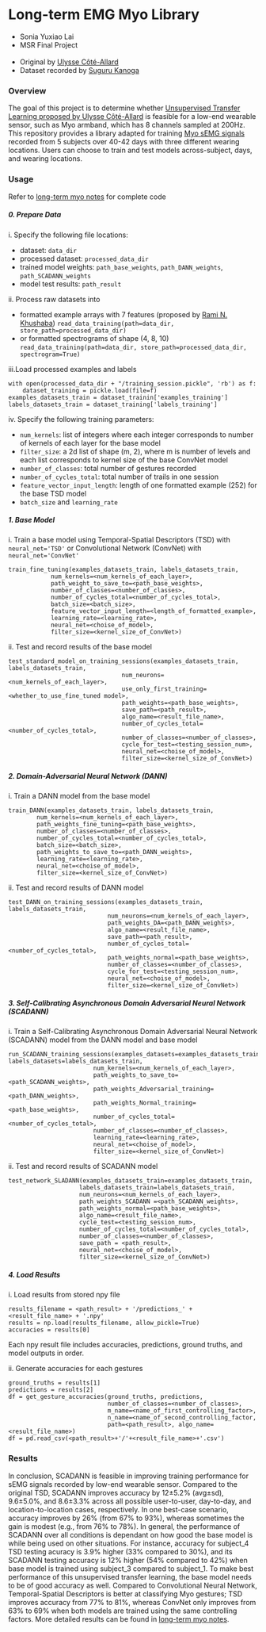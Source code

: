 # Long-term EMG Myo Library
* Sonia Yuxiao Lai
* MSR Final Project  
&nbsp;
* Original by [Ulysse Côté-Allard](https://github.com/UlysseCoteAllard/LongTermEMG)
* Dataset recorded by [Suguru Kanoga](https://github.com/Suguru55/Wearable_Sensor_Long-term_sEMG_Dataset)

### Overview
The goal of this project is to determine whether [Unsupervised Transfer Learning proposed by Ulysse Côté-Allard](https://ieeexplore.ieee.org/document/9207910) is feasible for a low-end wearable sensor, such as Myo armband, which has 8 channels sampled at 200Hz. This repository provides a library adapted for training [Myo sEMG signals](https://www.sciencedirect.com/science/article/pii/S1746809420301373) recorded from 5 subjects over 40-42 days with three different wearing locations. Users can choose to train and test models across-subject, days, and wearing locations.


### Usage 
Refer to [long-term myo notes](https://github.com/aonai/long_term_myo_notes) for complete code

##### 0. Prepare Data
i. Specify the following file locations:
* dataset: `data_dir`
* processed dataset: `processed_data_dir`
* trained model weights: `path_base_weights`, `path_DANN_weights`, `path_SCADANN_weights`
* model test results: `path_result` 

ii. Process raw datasets into 
* formatted example arrays with 7 features (proposed by [Rami N. Khushaba](https://github.com/RamiKhushaba/getTSDfeat))
`read_data_training(path=data_dir, store_path=processed_data_dir)`
* or formatted spectrograms of shape (4, 8, 10) 
`read_data_training(path=data_dir, store_path=processed_data_dir, spectrogram=True)`   

iii.Load processed examples and labels   
```
with open(processed_data_dir + "/training_session.pickle", 'rb') as f:
    dataset_training = pickle.load(file=f)
examples_datasets_train = dataset_trainin['examples_training']
labels_datasets_train = dataset_training['labels_training']
```  

iv. Specify the following training parameters: 
* `num_kernels`: list of integers where each integer corresponds to number of kernels of each layer for the base model
* `filter_size`:  a 2d list of shape (m, 2), where m is number of levels and each list corresponds to kernel size of the base ConvNet model
* `number_of_classes`: total number of gestures recorded
* `number_of_cycles_total`: total number of trails in one session
* `feature_vector_input_length`: length of one formatted example (252) for the base TSD model
* `batch_size` and `learning_rate` 


##### 1. Base Model  
i. Train a base model using Temporal-Spatial Descriptors (TSD) with `neural_net='TSD'` or Convolutional Network (ConvNet) with `neural_net='ConvNet'`  
```
train_fine_tuning(examples_datasets_train, labels_datasets_train,
            num_kernels=<num_kernels_of_each_layer>,   
            path_weight_to_save_to=<path_base_weights>,  
            number_of_classes=<number_of_classes>,   
            number_of_cycles_total=<number_of_cycles_total>,
            batch_size=<batch_size>,  
            feature_vector_input_length=<length_of_formatted_example>,
            learning_rate=<learning_rate>,  
            neural_net=<choise_of_model>,
            filter_size=<kernel_size_of_ConvNet>)
```
ii. Test and record results of the base model
```
test_standard_model_on_training_sessions(examples_datasets_train, labels_datasets_train,
                                num_neurons=<num_kernels_of_each_layer>,  
                                use_only_first_training=<whether_to_use_fine_tuned model>,
                                path_weights=<path_base_weights>,
                                save_path=<path_result>,   
                                algo_name=<result_file_name>,
                                number_of_cycles_total=<number_of_cycles_total>,  
                                number_of_classes=<number_of_classes>,  
                                cycle_for_test=<testing_session_num>,
                                neural_net=<choise_of_model>,
                                filter_size=<kernel_size_of_ConvNet>)
```                             
##### 2. Domain-Adversarial Neural Network (DANN)  
i. Train a DANN model from the base model
```
train_DANN(examples_datasets_train, labels_datasets_train, 
        num_kernels=<num_kernels_of_each_layer>,
        path_weights_fine_tuning=<path_base_weights>,
        number_of_classes=<number_of_classes>,
        number_of_cycles_total=<number_of_cycles_total>,
        batch_size=<batch_size>,
        path_weights_to_save_to=<path_DANN_weights>, 
        learning_rate=<learning_rate>,
        neural_net=<choise_of_model>,
        filter_size=<kernel_size_of_ConvNet>)
```
ii. Test and record results of DANN model
```
test_DANN_on_training_sessions(examples_datasets_train, labels_datasets_train,
                            num_neurons=<num_kernels_of_each_layer>,  
                            path_weights_DA=<path_DANN_weights>,
                            algo_name=<result_file_name>, 
                            save_path=<path_result>, 
                            number_of_cycles_total=<number_of_cycles_total>,
                            path_weights_normal=<path_base_weights>, 
                            number_of_classes=<number_of_classes>,
                            cycle_for_test=<testing_session_num>, 
                            neural_net=<choise_of_model>,
                            filter_size=<kernel_size_of_ConvNet>)
```

##### 3. Self-Calibrating Asynchronous Domain Adversarial Neural Network (SCADANN) 
i. Train a Self-Calibrating Asynchronous Domain Adversarial Neural Network (SCADANN) model from the DANN model and base model
```
run_SCADANN_training_sessions(examples_datasets=examples_datasets_train, labels_datasets=labels_datasets_train,  
                        num_kernels=<num_kernels_of_each_layer>, 
                        path_weights_to_save_to=<path_SCADANN_weights>,
                        path_weights_Adversarial_training=<path_DANN_weights>,
                        path_weights_Normal_training=<path_base_weights>,
                        number_of_cycles_total=<number_of_cycles_total>, 
                        number_of_classes=<number_of_classes>,
                        learning_rate=<learning_rate>, 
                        neural_net=<choise_of_model>,
                        filter_size=<kernel_size_of_ConvNet>)
```
ii. Test and record results of SCADANN model
```
test_network_SLADANN(examples_datasets_train=examples_datasets_train, 
                    labels_datasets_train=labels_datasets_train,
                    num_neurons=<num_kernels_of_each_layer>, 
                    path_weights_SCADANN =<path_SCADANN_weights>, 
                    path_weights_normal=<path_base_weights>,
                    algo_name=<result_file_name>, 
                    cycle_test=<testing_session_num>,
                    number_of_cycles_total=<number_of_cycles_total>,
                    number_of_classes=<number_of_classes>,  
                    save_path = <path_result>, 
                    neural_net=<choise_of_model>,
                    filter_size=<kernel_size_of_ConvNet>)
```
##### 4. Load Results
i. Load results from stored npy file
``` 
results_filename = <path_result> + '/predictions_' + <result_file_name> + '.npy'
results = np.load(results_filename, allow_pickle=True)
accuracies = results[0]
``` 
Each npy result file includes accuracies, predictions, ground truths, and model outputs in order.

ii. Generate accuracies for each gestures 
```
ground_truths = results[1]
predictions = results[2]
df = get_gesture_accuracies(ground_truths, predictions,
                            number_of_classes=<number_of_classes>, 
                            m_name=<name_of_first_controlling_factor>,
                            n_name=<name_of_second_controlling_factor,
                            path=<path_result>, algo_name=<result_file_name>)
df = pd.read_csv(<path_result>+'/'+<result_file_name>+'.csv')
```


### Results
In conclusion, SCADANN is feasible in improving training performance for sEMG signals recorded by low-end wearable sensor. Compared to the original TSD, SCADANN improves accuracy by 12±5.2% (avg±sd), 9.6±5.0%, and 8.6±3.3% across all possible user-to-user, day-to-day, and location-to-location cases, respectively. In one best-case scenario, accuracy improves by 26% (from 67% to 93%), whereas sometimes the gain is modest (e.g., from 76% to 78%). In general, the performance of SCADANN over all conditions is dependant on how good the base model is while being used on other situations. For instance, accuracy for subject_4 TSD testing acuracy is 3.9% higher (33% compared to 30%), and its SCADANN testing accuracy is 12% higher (54% compared to 42%) when base model is trained using subject_3 compared to subject_1. To make best performance of this unsupervised transfer learning, the base model needs to be of good accuracy as well. Compared to Convolutional Neural Network, Temporal-Spatial Descriptors is better at classifying Myo gestures; TSD improves accuracy from 77% to 81%, whereas ConvNet only improves from 63% to 69% when both models are trained using the same controlling factors. More detailed results can be found in [long-term myo notes](https://github.com/aonai/long_term_myo_notes).